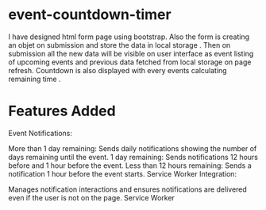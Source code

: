 # event-countdown-timer

I have designed html form page using bootstrap.
Also the form is creating an objet on submission and store the data in local storage .
Then on submission all the new data will be visible on user interface as event listing of upcoming events and previous data fetched from local storage on page refresh.
Countdown is also displayed with every events calculating remaining time .

# Features Added

Event Notifications:

More than 1 day remaining: Sends daily notifications showing the number of days remaining until the event.
1 day remaining: Sends notifications 12 hours before and 1 hour before the event.
Less than 12 hours remaining: Sends a notification 1 hour before the event starts.
Service Worker Integration:

Manages notification interactions and ensures notifications are delivered even if the user is not on the page.
Service Worker
